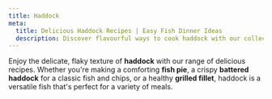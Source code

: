 ```yaml
---
title: Haddock
meta:
  title: Delicious Haddock Recipes | Easy Fish Dinner Ideas
  description: Discover flavourful ways to cook haddock with our collection of recipes. From classic fish and chips to baked fillets and hearty fish pies.
---
```


Enjoy the delicate, flaky texture of **haddock** with our range of delicious recipes. Whether you're making a comforting **fish pie**, a crispy **battered haddock** for a classic fish and chips, or a healthy **grilled fillet**, haddock is a versatile fish that's perfect for a variety of meals.

